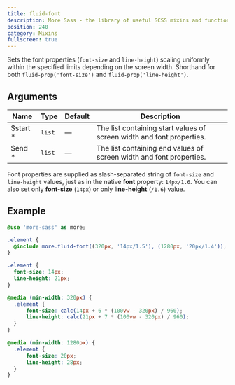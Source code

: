 ```yaml
---
title: fluid-font
description: More Sass - the library of useful SCSS mixins and functions.
position: 240
category: Mixins
fullscreen: true
---
```


Sets the font properties (`font-size` and `line-height`) scaling uniformly within the specified limits depending on the screen width.
Shorthand for both `fluid-prop('font-size')` and `fluid-prop('line-height')`.

## Arguments

| Name                                       | Type   | Default | Description                                                           |
|--------------------------------------------|--------|---------|-----------------------------------------------------------------------|
| $start <span class="text-red-600">*</span> | `list` | —       | The list containing start values of screen width and font properties. |
| $end <span class="text-red-600">*</span>   | `list` | —       | The list containing end values of screen width and font properties.   |

<alert type="info">

  Font properties are supplied as slash-separated string of `font-size` and `line-height` values, just as in the native **font** property: `14px/1.6`.
  You can also set only **font-size** (`14px`) or only **line-height** (`/1.6`) value.

</alert>

## Example

<code-group>

  <code-block label="SCSS" active>

  ```scss
  @use 'more-sass' as more;

  .element {
  	@include more.fluid-font((320px, '14px/1.5'), (1280px, '20px/1.4'));
  }
  ```

  </code-block>

  <code-block label="Output">

  ```css
  .element {
  	font-size: 14px;
  	line-height: 21px;
  }

  @media (min-width: 320px) {
  	.element {
  		font-size: calc(14px + 6 * (100vw - 320px) / 960);
  		line-height: calc(21px + 7 * (100vw - 320px) / 960);
  	}
  }

  @media (min-width: 1280px) {
  	.element {
  		font-size: 20px;
  		line-height: 28px;
  	}
  }
  ```

  </code-block>

</code-group>
